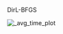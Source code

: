 DirL-BFGS

![_avg_time_plot](https://github.com/user-attachments/assets/d9aef464-8474-41f2-a38e-3d28718600f6)
<img src="[https://github.com/favicon.ico](https://github.com/user-attachments/assets/d9aef464-8474-41f2-a38e-3d28718600f6)" width="10">
